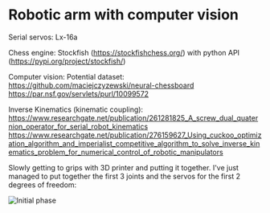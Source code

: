 # Robotic arm with computer vision

Serial servos: Lx-16a

Chess engine: Stockfish (https://stockfishchess.org/) with python API (https://pypi.org/project/stockfish/)

Computer vision: Potential dataset: https://github.com/maciejczyzewski/neural-chessboard 
		 		    https://par.nsf.gov/servlets/purl/10099572
		 		    
Inverse Kinematics (kinematic coupling):
https://www.researchgate.net/publication/261281825_A_screw_dual_quaternion_operator_for_serial_robot_kinematics
https://www.researchgate.net/publication/276159627_Using_cuckoo_optimization_algorithm_and_imperialist_competitive_algorithm_to_solve_inverse_kinematics_problem_for_numerical_control_of_robotic_manipulators


Slowly getting to grips with 3D printer and putting it together. I've just managed to put together the first 3 joints and the servos for the first 2 degrees of freedom:

![Initial phase](Content/First_2_DoF.gif)

